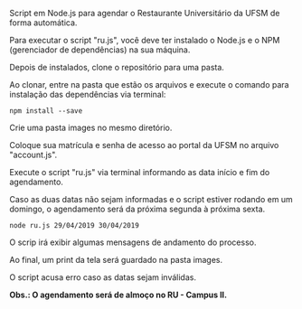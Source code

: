 Script em Node.js para agendar o Restaurante Universitário da UFSM de forma automática.

Para executar o script "ru.js", você deve ter instalado o Node.js e o NPM (gerenciador de dependências) na sua máquina.

Depois de instalados, clone o repositório para uma pasta. 

Ao clonar, entre na pasta que estão os arquivos e execute o comando para instalação das dependências via terminal:

`npm install --save`

Crie uma pasta images no mesmo diretório.

Coloque sua matrícula e senha de acesso ao portal da UFSM no arquivo "account.js".

Execute o script "ru.js" via terminal informando as data início e fim do agendamento.

Caso as duas datas não sejam informadas e o script estiver rodando em um domingo, o agendamento será da próxima segunda à próxima sexta.

`node ru.js 29/04/2019 30/04/2019`

O scrip irá exibir algumas mensagens de andamento do processo.

Ao final, um print da tela será guardado na pasta images.

O script acusa erro caso as datas sejam inválidas.

**Obs.: O agendamento será de almoço no RU - Campus II.**

